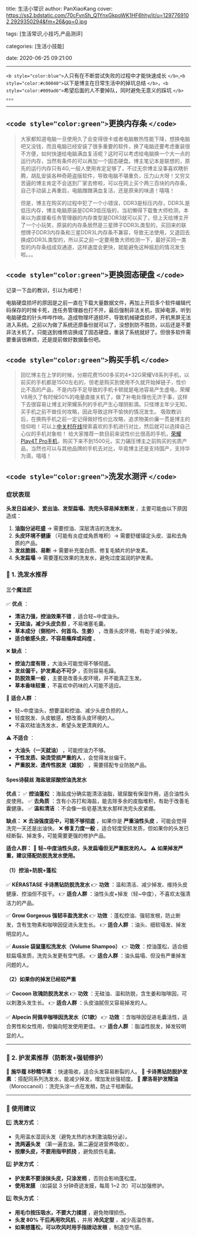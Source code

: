 title: 生活小常识
author: PanXiaoKang
cover: https://ss2.bdstatic.com/70cFvnSh_Q1YnxGkpoWK1HF6hhy/it/u=1297769102,2929350294&fm=26&gp=0.jpg

tags: [生活常识,小技巧,产品测评]

categories: [生活小技能]

date: 2020-06-25 09:21:00

---

`<b style="color:blue">`人只有在不断尝试失败的过程中才能快速成长 `</b>`,`<b style="color:#c00040">`以下是博主在日常生活中的掉坑总结 `</b>`，`<b style="color:#009ad6">`希望后面的人不要掉队，同时避免无意义的踩坑 `</b>` 。。。

---

## `<code style="color:green">`更换内存条 `</code>`

> 大家都知道电脑一旦使用久了会变得很卡或者电脑散热性能下降，想换电脑吧又没钱，而且电脑已经安装了很多重要的软件，换了电脑还要考虑重装很不方便，如何快速给电脑满血复活呢？这时可以考虑给电脑换一个大一点的运行内存，当然有条件的可以再加一个固态硬盘。博主笔记本是联想的，原先的运行内存只有4G,一般人使用肯定足够了，不过无奈博主没事喜欢瞎折腾，胡乱安装各种奇葩盗版软件，导致电脑不堪重负，压力山大呀！又穷又苦逼的博主肯定不会送到厂家去修啦，可以在网上买个两三百块的内存条，自己手动装上再重启，电脑蹭蹭满血复活，还是原来的味道！嘻嘻！
>
> 但是，博主在购买的过程中犯了一个小错误，DDR3是标压内存，DDR3L是低压内存，博主电脑原装是DDR3低压版的，当初懒得下载鲁大师检测，本来以为直接看任务管理器的内存类型是DDR3就可以买了，但上天给博主开了一个小玩笑，原装的内存条居然是三星牌子DDR3L类型的，买回来的联想牌子DDR3内存条和三星DDR3L内存条不兼容，导致无法使用，又退回去换成DDR3L类型的，所以买之前一定要用鲁大师检测一下，最好买同一类型的内存条组成双通道，这样速度会更快，就能避免这种尴尬的情况发生啦。。。

## `<code style="color:green">`更换固态硬盘 `</code>`

记录一下血的教训，引以为戒吧！

电脑硬盘损坏的原因是之前一直在下载大量数据文件，再加上开启多个软件编辑代码保存的时候卡死，连任务管理器也打不开，最后强制非法关机，拔掉电源，听到电脑硬盘的针头哗哗作响，造成物理坏道损坏，导致机械硬盘损坏，开机黑屏无法进入系统。之前以为做了系统还原备份就可以了，没想到防不胜防，以后还是不要非法关机了。只能送到维修店换成了固态硬盘，重装了系统就好了。但很多软件需要重装很麻烦，还是提前做好数据备份吧。

## `<code style="color:green">`购买手机 `</code>`

> 回忆博主在上学的时候，分期花费1500多买的4+32G荣耀V8系列手机，以前买的手机都是1500左右的，但老是购买到使用不久就开始掉链子，性价比不高的产品，不是内存不足导致的手机卡顿就是电池容易产生虚电，荣耀V8用久了有时候50%的电量直接关机了，做了补电处理也无济于事，这样下去很容易让博主对荣耀系列的手机产生心理阴影滴。只怪博主年少无知，买手机之前不做任何攻略，因此导致这样不愉快的情况发生。
> 吸取教训后，在换购手机之前一定记得做好性价比攻略，追求物美价廉一贯是博主的信仰啦！可以上[中关村在线](http://mobile.zol.com.cn/)搜索喜欢的手机进行对比，然后就可以选择自己心仪的手机对象啦！
> 给大家推荐一款目前来说性价比很高的手机，[荣耀Play4T Pro手机](http://detail.zol.com.cn/cell_phone/index1318065.shtml?t=1346&v=26129)，购买下来不到1500元，实力碾压博主之前购买的劣质产品，当然也可以与其他品牌的手机去对比，毕竟博主还是支持国产，支持华为滴，嘻嘻！

## `<code style="color:green">`洗发水测评 `</code>`

### 症状表现

**头发日益减少、爱出油、发型扁塌、洗完头容易掉发断发** ，主要可能由以下原因造成：

1. **油脂分泌旺盛** → 需要控油、深层清洁的洗发水。
2. **头皮环境不健康** （可能有炎症或角质堆积）→ 需要舒缓镇定头皮、温和去角质的产品。
3. **发丝脆弱、易断** → 需要补充蛋白质、修复毛鳞片的护发素。
4. **头发扁塌** → 需要蓬松效果的洗发水，避免过度滋润的护发素。

### **🛁 1. 洗发水推荐**

#### **三个魔法匠**

✅  **优点** ：

* **清洁力强，控油效果不错** ，适合轻~中度油头。
* **无硅油，减少头皮负担** ，不易堵塞毛囊。
* **草本成分（侧柏叶、何首乌、生姜）** ，改善头皮环境，有助于减少掉发。
* **适合敏感头皮，不容易瘙痒或闷痘** 。

❌  **缺点** ：

* **控油力度有限** ，大油头可能觉得不够彻底。
* **发丝偏干，护发素必不可少** ，否则容易毛躁。
* **防脱效果一般** ，主要是改善头皮环境，并不能真正生发。
* **草本香味较重** ，不喜欢中药味的人可能不适应。

📌  **适合人群** ：

* 轻~中度油头，想要温和控油、减少头皮负担的人。
* 轻度脱发、头皮敏感，想改善头皮环境的人。
* 不喜欢硅油洗发水，希望头发更清爽的人。

⚠️  **不适合** ：

* **大油头（一天就油）** ，可能控油力不够。
* **干性发质、染烫受损严重的人** ，会觉得发丝偏干。
* **严重脱发、遗传性脱发（雄脱）** ，需要搭配专业防脱产品。

#### Spes诗裴丝 海盐玻尿酸控油洗发水

**优点：**
✅  **控油蓬松** ：海盐成分确实能清洁油脂，玻尿酸有保湿作用，适合油性头皮使用。
✅  **去角质** ：含有小苏打和海盐，能去除多余的皮脂堆积，有助于改善毛囊健康。
✅  **温和清洁** ：不会像一些皂基洗发水那样洗完头皮紧绷。

**缺点：**
❌  **去油强度适中，可能不够彻底** ，如果你是  **严重油性头皮** ，可能会觉得洗完一天还是出油快。
❌  **修复力度一般** ，适合轻度受损发质，但如果你的头发已经断裂、掉发多，可能需要更强的修护产品。

**适合人群：**
🌿 **轻~中度油性头皮，头发扁塌但无严重脱发的人。**
⚠ **如果掉发严重，建议搭配防脱洗发水使用。**

#### **（1）控油+防脱+蓬松**

✅ **KÉRASTASE 卡诗黑钻防脱洗发水**
👉  **功效** ：温和清洁、减少掉发、维持头皮健康、控油但不拔干。
👉  **适合人群** ：油性头皮+掉发（轻~中度），不喜欢太强清洁力的产品。

✅ **Grow Gorgeous 强韧丰盈洗发水**
👉  **功效** ：蓬松控油、强韧发根，防止断发，含有生物素和咖啡因促进头发生长。
👉  **适合人群** ：油头、细软塌发、掉发明显的人。

✅ **Aussie 袋鼠蓬松洗发水（Volume Shampoo）**
👉  **功效** ：控油蓬松，适合细软扁塌发质，洗完头发更有空气感。
👉  **适合人群** ：油头扁塌、但没有严重掉发问题的人。

#### **（2）如果你的掉发已经较严重**

✅ **Cocoon 玫瑰防脱洗发水**
👉  **功效** ：无硅油、温和防脱，含生姜和咖啡因，可以刺激头发生长。
👉  **适合人群** ：头皮油腻但又容易掉发的人。

✅ **Alpecin 阿佩辛咖啡因洗发水（C1款）**
👉  **功效** ：含咖啡因促进毛囊活性，适合男性和女性用，但偏向短发使用更佳。
👉  **适合人群** ：脂溢性脱发，掉发较明显的人。

---

### **🌿 2. 护发素推荐（防断发+强韧修护）**

🔹  **施华蔻 8秒精华素** ：快速吸收，适合头发容易断裂的人。
🔹  **卡诗黑钻防脱护发素** ：搭配同系列洗发水，能减少掉发，增加发丝强韧度。
🔹  **摩洛哥护发精油** （Moroccanoil）：洗完头涂一点在发梢，防止干枯断裂。

---

### **📌 使用建议**

1️⃣  **洗发方式** ：

* 先用温水湿润头发（避免太热的水刺激油脂分泌）。
* **洗两遍头发** （第一遍去油，第二遍促进营养吸收）。
* **按摩头皮，不要用指甲抓挠** ，避免损伤毛囊。

2️⃣  **护发方式** ：

* **护发素不要涂抹头皮，只涂发梢** ，否则会影响蓬松度。
* **使用发膜** （如袋鼠 3 分钟奇迹发膜，每周 1~2 次）可以加强修护。

3️⃣  **吹头方式** ：

* **用毛巾按压吸水，不要大力揉搓** ，避免物理损伤。
* **头发 80% 干后再用吹风机** ，并用  **冷风定型** ，减少高温伤害。
* **如果想蓬松，可以吹风时用手指拨动发根** ，制造空气感。
